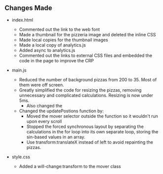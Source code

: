 ## Changes Made

* index.html
	- Commented out the link to the web font
	- Made a thumbnail for the pizzeria image and deleted the inline CSS
	- Made local copies for the thumbnail images
	- Made a local copy of analytics.js
	- Added async to analytics.js
	- Commented out the links to external CSS files and embedded the code in the page to improve the CRP

* main.js
	- Reduced the number of background pizzas from 200 to 35. Most of them were off screen.
	- Greatly simplified the code for resizing the pizzas, removing unnecessary and complicated calculations. Resizing is now under 5ms.
		- Also changed the 
	- Changed the updatePostions function by:
		- Moved the mover selector outside the function so it wouldn't run upon every scroll
		- Stopped the forced synchronous layout by separating the calculations in the for loop into its own separate loop, storing the sin-based values in an array.
		- Use transform:translateX instead of left to avoid repainting the pizzas.

* style.css
	- Added a will-change:transform to the mover class